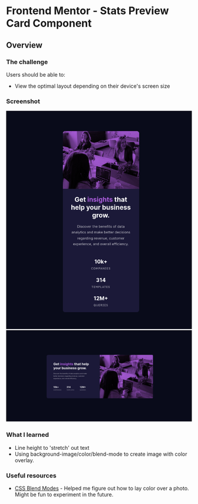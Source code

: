 # Frontend Mentor - Stats Preview Card Component

## Overview

### The challenge

Users should be able to:

- View the optimal layout depending on their device's screen size

### Screenshot

![Mobile](mobile-screenshot.png)
![Desktop](desktop-screenshot.png)

### What I learned

- Line height to 'stretch' out text
- Using background-image/color/blend-mode to create image with color overlay.


### Useful resources

- [CSS Blend Modes](https://css-tricks.com/basics-css-blend-modes/) - Helped me figure out how to lay color over a photo. Might be fun to experiment in the future.
